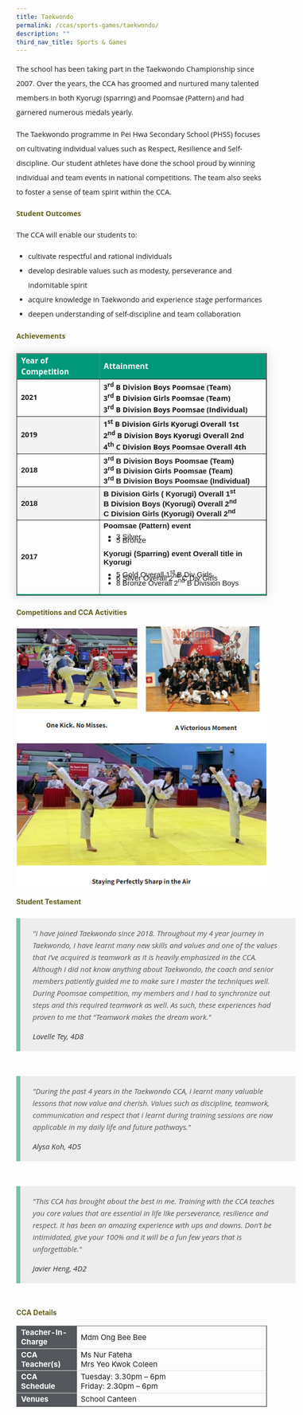 ```yaml
---
title: Taekwondo
permalink: /ccas/sports-games/taekwondo/
description: ""
third_nav_title: Sports & Games
---
```

<p style="font-size:14.5px; line-height:2;font-family:Open Sans;">The school has been taking part in the Taekwondo Championship since 2007. Over the years, the CCA has groomed and nurtured many talented members in both Kyorugi (sparring) and Poomsae (Pattern) and had garnered numerous medals yearly.</p>

<p style="margin-top:15px;font-size:14.5px; line-height:2;font-family:Open Sans;">
The Taekwondo programme in Pei Hwa Secondary School (PHSS) focuses on cultivating individual values such as Respect, Resilience and Self-discipline. Our student athletes have done the school proud by winning individual and team events in national competitions. The team also seeks to foster a sense of team spirit within the CCA.</p>

<h4 style="color:#635f1a;font-weight:bold;font-family:Open Sans;">Student Outcomes</h4>
<p style="font-size:14.5px; line-height:2;margin-top:15px; font-family:Open Sans">The CCA will enable our students to:</p>
<ul style="margin-top:5px">
		<li style="font-size:14.5px; line-height:2;font-family:Open Sans;"> cultivate respectful and rational individuals</li>
		<li style="font-size:14.5px; line-height:2;font-family:Open Sans;"> develop desirable values such as modesty, perseverance and indomitable spirit</li>
		<li style="font-size:14.5px; line-height:2;font-family:Open Sans;"> acquire knowledge in Taekwondo and experience stage performances</li>
		<li style="font-size:14.5px; line-height:2;font-family:Open Sans;"> deepen understanding of self-discipline and team collaboration</li>
	</ul>
	
<h4 style="color:#635f1a;font-weight:bold;font-family:Open Sans;">Achievements</h4>
	
<table border="1" style="border-collapse: collapse;margin: 25px 0;font-size:15px;font-family: sans-serif;box-shadow: 0 0 20px rgba(0, 0, 0, 0.15);">
<thead style="background-color: #009879; font-weight: bold; font-size: 15.5px;">
<tr>
				<td style="text-align:left;color:white;font-family:Open Sans;">Year of Competition</td>
				<td style="text-align:left;color:white;font-family:Open Sans;">Attainment</td>
			</tr>
</thead>
	
<tbody>
<tr style="font-size:14.5px;">
				<td><strong style="font-family:Open Sans;">2021</strong></td>
				<td style="margin-bottom:-13px;margin-top:-10px;">
					<strong style="font-family:Open Sans;">
						3<sup style="font-family:Open Sans;">rd</sup> B Division Boys Poomsae (Team)<br>
						3<sup style="font-family:Open Sans;">rd</sup> B Division Girls Poomsae (Team)<br>
						3<sup style="font-family:Open Sans;">rd</sup> B Division Boys Poomsae (Individual)<br>
					</strong>
				</td>
</tr>
			
<tr style=" background-color: #f3f3f3; font-size:14.5px;">
				<td><strong style="font-family:Open Sans;">2019</strong></td>
				<td style="margin-bottom:5px;">
					<strong style="font-family:Open Sans;">
						1<sup style="font-family:Open Sans;">st</sup> B Division Girls Kyorugi Overall 1st<br>
						2<sup style="font-family:Open Sans;">nd</sup> B Division Boys Kyorugi Overall 2nd<br>
						4<sup style="font-family:Open Sans;">th</sup> C Division Boys Poomsae Overall 4th<br>
					</strong>
				</td>
</tr>

<tr>
				<td style="font-size:15px;"><strong>2018</strong></td>
				<td style="font-size:15px;margin-bottom:5px;">
					<strong>
						3<sup>rd</sup> B Division Boys Poomsae (Team)<br>
						3<sup>rd</sup> B Division Girls Poomsae (Team)<br>
						3<sup>rd</sup> B Division Boys Poomsae (Individual)<br>
					</strong>
				</td>
</tr>
			
<tr style=" background-color: #f3f3f3;">
				<td style="font-size:15px;"><strong>2018</strong></td>
				<td style="font-size:15px;margin-bottom:5px;">
					<strong>
						B Division Girls ( Kyorugi) Overall 1<sup>st</sup><br>
						B Division Boys (Kyorugi) Overall 2<sup>nd</sup><br>
						C Division Girls (Kyorugi) Overall 2<sup>nd</sup><br>
					</strong>
				</td>
</tr>
		
<tr style="border-bottom: 2px solid #009879; font-size:15px;">
			<td><strong>2017</strong></td>
			<td style="font-size:15px;margin-bottom:-13px;margin-top:-10px;">
				<strong>Poomsae (Pattern) event</strong>
				<br>
				<ul>
					<li style="font-size:15px;margin-bottom:-5px;margin-top:-10px;">3 Silver</li>
					<li style="font-size:15px;margin-bottom:-5px;margin-top:-10px;">5 Bronze</li>
				</ul>
				<strong>Kyorugi (Sparring) event Overall title in Kyorugi</strong>
				<br>
				<ul>
					<li style="font-size:15px;margin-bottom:-13px;margin-top:-10px;"> 5 Gold Overall 1<sup>st</sup> B Div Girls</li>
					<li style="font-size:15px;margin-bottom:-5px;margin-top:-10px;">6 Silver Overall 2<sup>nd</sup> C Div Girls</li>
					<li style="font-size:15px;margin-bottom:-5px;margin-top:-10px;">8 Bronze Overall 2<sup>nd</sup> B Division Boys</li>
				</ul>
			</td>
</tr>										
</tbody>
</table>

<h4 style="color:#635f1a;font-weight:bold">Competitions and CCA Activities</h4>

<img src="/images/taekwondo.png">

<h4 style="color:#635f1a;font-weight:bold;margin-bottom:-25px;">Student Testament</h4>
<blockquote style="font-size: 15px;
  width:100%;
  margin:50px auto;
  font-family:Open Sans;
  font-style:italic;
  color: #555555;
  padding:1.2em 25px 1.2em 25px;
  border-left:8px solid #78C0A8 ;
  line-height:1.6;
  position: relative;
  background:#EDEDED;">
	"I have joined Taekwondo since 2018. Throughout my 4 year journey in Taekwondo, I have learnt many new skills and values and one of the values that I’ve acquired is teamwork as it is heavily emphasized in the CCA. Although I did not know anything about Taekwondo, the coach and senior members patiently guided me to make sure I master the techniques well. During Poomsae competition, my members and I had to synchronize out steps and this required teamwork as well. As such, these experiences had proven to me that “Teamwork makes the dream work."
  <span style="display:block; color:#333333; margin-top:1em;font-size:15px;"><em>Lovelle Tey, 4D8</em></span>
	</blockquote>
	
<blockquote style="font-size: 15px;
  width:100%;
  margin:50px auto;
  font-family:Open Sans;
  font-style:italic;
  color: #555555;
  padding:1.2em 25px 1.2em 25px;
  border-left:8px solid #78C0A8 ;
  line-height:1.6;
  position: relative;
  background:#EDEDED;">
	"During the past 4 years in the Taekwondo CCA, I learnt many valuable lessons that now value and cherish. Values such as discipline, teamwork, communication and respect that i learnt during training sessions are now applicable in my daily life and future pathways."
  <span style="display:block; color:#333333; margin-top:1em;font-size:15px;"><em>Alysa Koh, 4D5</em></span>
	</blockquote>
	
<blockquote style="font-size: 15px;
  width:100%;
  margin:50px auto;
  font-family:Open Sans;
  font-style:italic;
  color: #555555;
  padding:1.2em 25px 1.2em 25px;
  border-left:8px solid #78C0A8 ;
  line-height:1.6;
  position: relative;
  background:#EDEDED;">
	"This CCA has brought about the best in me. Training with the CCA teaches you core values that are essential in life like perseverance, resilience and respect. It has been an amazing experience with ups and downs. Don’t be intimidated, give your 100% and it will be a fun few years that is unforgettable."
  <span style="display:block; color:#333333; margin-top:1em;font-size:15px;"><em>Javier Heng, 4D2</em></span>
	</blockquote>

<h4 style="color:#635f1a;font-weight:bold">CCA Details</h4>
<table border="1" style="width:100%;">
	<tbody>
		<tr>
			<td style="background-color: #54585d; font-weight: bold; font-size: 15px; border: 1px solid #54585d; color:white;border-bottom: 1px solid #dddddd;width:24%;">Teacher-In-Charge</td>
			<td style="border: 1px solid #dddfe1;font-size: 15px;">Mdm Ong Bee Bee</td>
		</tr>

<tr>
			<td style="background-color: #54585d; font-weight: bold; font-size: 15px; border: 1px solid #54585d;border-bottom: 1px solid #dddddd; color:white;">CCA Teacher(s)</td>
			<td style="border: 1px solid #dddfe1;font-size: 15px;">Ms Nur Fateha<br>Mrs Yeo Kwok Coleen</td>
		</tr>

<tr>
			<td style="background-color: #54585d; font-weight: bold; font-size: 15px; border: 1px solid #54585d; color:white;border-bottom: 1px solid #dddddd;">CCA Schedule</td>
			<td style="border: 1px solid #dddfe1;font-size: 15px;">Tuesday: 3.30pm – 6pm<br>Friday: 2.30pm – 6pm</td>
		</tr>
		
<tr>
			<td style="background-color: #54585d; font-weight: bold; font-size: 15px; border: 1px solid #54585d; color:white;">Venues</td>
			<td style="border: 1px solid #dddfe1;font-size: 15px;">School Canteen</td>
		</tr>
		
</tbody>
</table>